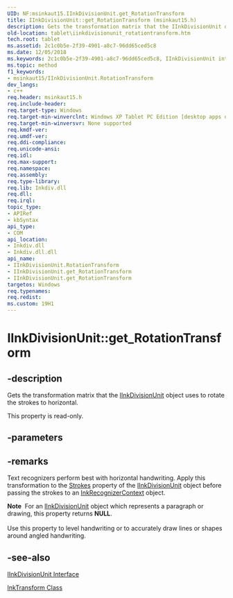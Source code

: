 ```yaml
---
UID: NF:msinkaut15.IInkDivisionUnit.get_RotationTransform
title: IInkDivisionUnit::get_RotationTransform (msinkaut15.h)
description: Gets the transformation matrix that the IInkDivisionUnit object uses to rotate the strokes to horizontal.
old-location: tablet\iinkdivisionunit_rotationtransform.htm
tech.root: tablet
ms.assetid: 2c1c0b5e-2f39-4901-a8c7-96dd65ced5c8
ms.date: 12/05/2018
ms.keywords: 2c1c0b5e-2f39-4901-a8c7-96dd65ced5c8, IInkDivisionUnit interface [Tablet PC],RotationTransform property, IInkDivisionUnit.RotationTransform, IInkDivisionUnit.get_RotationTransform, IInkDivisionUnit::RotationTransform, IInkDivisionUnit::get_RotationTransform, RotationTransform property [Tablet PC], RotationTransform property [Tablet PC],IInkDivisionUnit interface, get_RotationTransform, msinkaut15/IInkDivisionUnit::RotationTransform, msinkaut15/IInkDivisionUnit::get_RotationTransform, tablet.iinkdivisionunit_rotationtransform
ms.topic: method
f1_keywords:
- msinkaut15/IInkDivisionUnit.RotationTransform
dev_langs:
- c++
req.header: msinkaut15.h
req.include-header: 
req.target-type: Windows
req.target-min-winverclnt: Windows XP Tablet PC Edition [desktop apps only]
req.target-min-winversvr: None supported
req.kmdf-ver: 
req.umdf-ver: 
req.ddi-compliance: 
req.unicode-ansi: 
req.idl: 
req.max-support: 
req.namespace: 
req.assembly: 
req.type-library: 
req.lib: Inkdiv.dll
req.dll: 
req.irql: 
topic_type:
- APIRef
- kbSyntax
api_type:
- COM
api_location:
- Inkdiv.dll
- Inkdiv.dll.dll
api_name:
- IInkDivisionUnit.RotationTransform
- IInkDivisionUnit.get_RotationTransform
- IInkDivisionUnit.get_RotationTransform
targetos: Windows
req.typenames: 
req.redist: 
ms.custom: 19H1
---
```


# IInkDivisionUnit::get_RotationTransform


## -description



Gets the transformation matrix that the <a href="https://docs.microsoft.com/windows/desktop/api/msinkaut15/nn-msinkaut15-iinkdivisionunit">IInkDivisionUnit</a> object uses to rotate the strokes to horizontal.



This property is read-only.


## -parameters


## -remarks



Text recognizers
           perform best with horizontal handwriting. Apply this transformation to the <a href="https://docs.microsoft.com/windows/desktop/api/msinkaut15/nf-msinkaut15-iinkdivisionresult-get_strokes">Strokes</a> property of the <a href="https://docs.microsoft.com/windows/desktop/api/msinkaut15/nn-msinkaut15-iinkdivisionunit">IInkDivisionUnit</a> object before passing the strokes to an <a href="https://docs.microsoft.com/windows/desktop/tablet/inkrecognizercontext-class">InkRecognizerContext</a> object.

<div class="alert"><b>Note</b>  For an <a href="https://docs.microsoft.com/windows/desktop/api/msinkaut15/nn-msinkaut15-iinkdivisionunit">IInkDivisionUnit</a> object which represents a paragraph or drawing, this property returns <b>NULL</b>.</div>
<div> </div>
Use this property to level handwriting or to accurately draw lines or shapes around angled handwriting.




## -see-also




<a href="https://docs.microsoft.com/windows/desktop/api/msinkaut15/nn-msinkaut15-iinkdivisionunit">IInkDivisionUnit Interface</a>



<a href="https://docs.microsoft.com/windows/desktop/tablet/inktransform-class">InkTransform Class</a>
 

 

